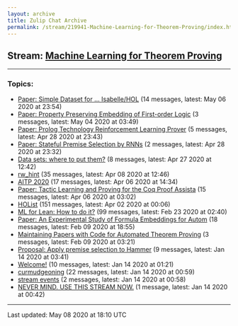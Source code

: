 ```yaml
---
layout: archive
title: Zulip Chat Archive
permalink: /stream/219941-Machine-Learning-for-Theorem-Proving/index.html
---
```


## Stream: [Machine Learning for Theorem Proving](https://leanprover-community.github.io/archive/stream/219941-Machine-Learning-for-Theorem-Proving/index.html)
---

### Topics:

* [Paper: Simple Dataset for ... Isabelle/HOL](topic/Paper.3A.20Simple.20Dataset.20for.20.2E.2E.2E.20Isabelle.2FHOL.html) (14 messages, latest: May 06 2020 at 23:54)
* [Paper: Property Preserving Embedding of First-order Logic](topic/Paper.3A.20Property.20Preserving.20Embedding.20of.20First-order.20Logic.html) (3 messages, latest: May 04 2020 at 03:49)
* [Paper: Prolog Technology Reinforcement Learning Prover](topic/Paper.3A.20Prolog.20Technology.20Reinforcement.20Learning.20Prover.html) (5 messages, latest: Apr 28 2020 at 23:43)
* [Paper: Stateful Premise Selection by RNNs](topic/Paper.3A.20Stateful.20Premise.20Selection.20by.20RNNs.html) (2 messages, latest: Apr 28 2020 at 23:32)
* [Data sets: where to put them?](topic/Data.20sets.3A.20where.20to.20put.20them.3F.html) (8 messages, latest: Apr 27 2020 at 12:42)
* [rw_hint](topic/rw_hint.html) (35 messages, latest: Apr 08 2020 at 12:46)
* [AITP 2020](topic/AITP.202020.html) (17 messages, latest: Apr 06 2020 at 14:34)
* [Paper: Tactic Learning and Proving for the Coq Proof Assista](topic/Paper.3A.20Tactic.20Learning.20and.20Proving.20for.20the.20Coq.20Proof.20Assista.html) (15 messages, latest: Apr 06 2020 at 03:02)
* [HOList](topic/HOList.html) (151 messages, latest: Apr 02 2020 at 00:06)
* [ML for Lean: How to do it?](topic/ML.20for.20Lean.3A.20How.20to.20do.20it.3F.html) (99 messages, latest: Feb 23 2020 at 02:40)
* [Paper: An Experimental Study of Formula Embeddings for Autom](topic/Paper.3A.20An.20Experimental.20Study.20of.20Formula.20Embeddings.20for.20Autom.html) (18 messages, latest: Feb 09 2020 at 18:55)
* [Maintaining Papers with Code for Automated Theorem Proving](topic/Maintaining.20Papers.20with.20Code.20for.20Automated.20Theorem.20Proving.html) (3 messages, latest: Feb 09 2020 at 03:21)
* [Proposal: Apply premise selection to Hammer](topic/Proposal.3A.20Apply.20premise.20selection.20to.20Hammer.html) (9 messages, latest: Jan 14 2020 at 03:41)
* [Welcome!](topic/Welcome!.html) (10 messages, latest: Jan 14 2020 at 01:21)
* [curmudgeoning](topic/curmudgeoning.html) (22 messages, latest: Jan 14 2020 at 00:59)
* [stream events](topic/stream.20events.html) (2 messages, latest: Jan 14 2020 at 00:58)
* [NEVER MIND.  USE THIS STREAM NOW.](topic/NEVER.20MIND.2E.20.20USE.20THIS.20STREAM.20NOW.2E.html) (1 message, latest: Jan 14 2020 at 00:42)

<hr><p>Last updated: May 08 2020 at 18:10 UTC</p>